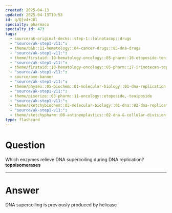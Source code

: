 ```yaml
---
created: 2025-04-13
updated: 2025-04-13T10:53
id: q/Q}v4+JUl
specialty: pharmaco
specialty_id: 473
tags:
  - source/ak-original-decks::step-1::lolnotacop::drugs
  - "source/ak-step1-v11:": 
  - theme/b&b::11-hematology::04-cancer-drugs::05-dna-drugs
  - "source/ak-step1-v11:": 
  - theme/firstaid::10-hematology-oncology::05-pharm::16-etoposide-teniposide
  - "source/ak-step1-v11:": 
  - theme/firstaid::10-hematology-oncology::05-pharm::17-irinotecan-topotecan
  - "source/ak-step1-v11:": 
  - source/ome-banner
  - "source/ak-step1-v11:": 
  - theme/physeo::05-biochem::01-molecular-biology::01-dna-replication
  - "source/ak-step1-v11:": 
  - theme/pixorize::03-pharm::11-oncology::etoposide,-teniposide
  - "source/ak-step1-v11:": 
  - theme/sketchybiochem::03-molecular-biology::01-dna::02-dna-replication
  - "source/ak-step1-v11:": 
  - theme/sketchypharm::08-antineoplastics::02-dna-&-cellular-division::04-etoposide,-teniposide,-topotecan,-irinotecan"
type: flashcard
---
```


# Question
Which enzymes relieve DNA supercoiling during DNA replication?   **topoisomerases**

---

# Answer
DNA supercoiling is previously produced by helicase